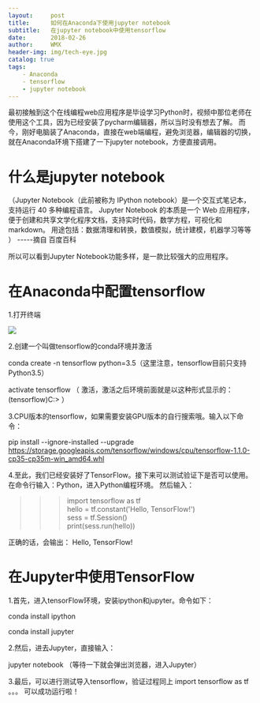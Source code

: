 ```yaml
---
layout:     post
title:      如何在Anaconda下使用jupyter notebook
subtitle:   在jupyter notebook中使用tensorflow
date:       2018-02-26
author:     WMX
header-img: img/tech-eye.jpg
catalog: true
tags:
    - Anaconda
    - tensorflow
    - jupyter notebook
---
```



最初接触到这个在线编程web应用程序是毕设学习Python时，视频中那位老师在使用这个工具，因为已经安装了pycharm编辑器，所以当时没有想去了解。
而今，刚好电脑装了Anaconda，直接在web端编程，避免浏览器，编辑器的切换，就在Anaconda环境下搭建了一下jupyter notebook，方便直接调用。

# 什么是jupyter notebook

（Jupyter Notebook（此前被称为 IPython notebook）是一个交互式笔记本，支持运行 40 多种编程语言。
Jupyter Notebook 的本质是一个 Web 应用程序，便于创建和共享文学化程序文档，支持实时代码，数学方程，可视化和 markdown。 用途包括：数据清理和转换，数值模拟，统计建模，机器学习等等 ）  -----摘自 百度百科

所以可以看到Jupyter Notebook功能多样，是一款比较强大的应用程序。

# 在Anaconda中配置tensorflow

1.打开终端

![](http://bmob-cdn-16714.b0.upaiyun.com/2018/02/26/785c41784031003f80b415ea20147598.png)

2.创建一个叫做tensorflow的conda环境并激活

  conda create -n tensorflow python=3.5（这里注意，tensorflow目前只支持Python3.5）
  
  activate tensorflow （ 激活，激活之后环境前面就是以这种形式显示的：(tensorflow)C:>  ）
  
3.CPU版本的tensorflow，如果需要安装GPU版本的自行搜索哦。输入以下命令：

  pip install --ignore-installed --upgrade https://storage.googleapis.com/tensorflow/windows/cpu/tensorflow-1.1.0-cp35-cp35m-win_amd64.whl

4.至此，我们已经安装好了TensorFlow。接下来可以测试验证下是否可以使用。在命令行输入：Python，进入Python编程环境。
然后输入：

>>> import tensorflow as tf  
>>> hello = tf.constant('Hello, TensorFlow!')  
>>> sess = tf.Session()  
>>> print(sess.run(hello)) 
 
正确的话，会输出：
Hello, TensorFlow!  

# 在Jupyter中使用TensorFlow

1.首先，进入tensorFlow环境，安装ipython和jupyter。命令如下：

 conda install ipython  
 
 conda install jupyter 

2.然后，进去Jupyter，直接输入：

 jupyter notebook （等待一下就会弹出浏览器，进入Jupyter） 

3.最后，可以进行测试导入tensorflow，验证过程同上
 import tensorflow as tf  
 。。。
可以成功运行啦！
